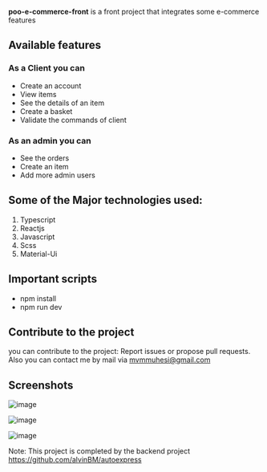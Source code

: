 **poo-e-commerce-front**  is a front project that integrates some e-commerce features 

## Available features 
### As a Client you can
- Create an account 
- View items 
- See the details of an item
- Create a basket 
- Validate the commands of client
### As an admin you can  
- See the orders 
- Create an item
- Add more admin users
## Some of the Major technologies used:
1. Typescript
2. Reactjs
3. Javascript
4. Scss
5. Material-Ui

## Important scripts 
 - npm install 
 - npm run dev 


## Contribute to the project 
you can contribute to the project: 
Report issues or propose pull requests. Also you can contact me by mail via mvmmuhesi@gmail.com

## Screenshots
![image](https://user-images.githubusercontent.com/55533063/204131490-29f8d213-c65b-4437-a77d-8575ca5d312b.png)

![image](https://user-images.githubusercontent.com/55533063/204131501-adf98e34-0eef-40b6-9426-141f51b41df3.png)

![image](https://user-images.githubusercontent.com/55533063/204131519-46731f62-df14-4126-9576-7db9c68c1002.png)








Note: This project is completed by the backend project https://github.com/alvinBM/autoexpress

